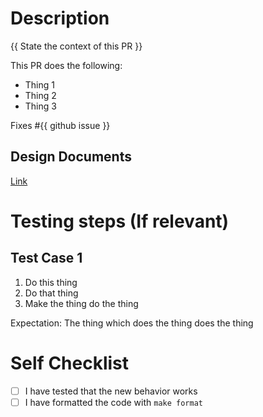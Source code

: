 # Description

{{ State the context of this PR }}

This PR does the following:
- Thing 1
- Thing 2
- Thing 3

Fixes #{{ github issue }}

## Design Documents
[Link](link-to-design-doc)

# Testing steps (If relevant)
## Test Case 1
1. Do this thing
2. Do that thing
3. Make the thing do the thing

Expectation: The thing which does the thing does the thing

# Self Checklist
- [ ] I have tested that the new behavior works
- [ ] I have formatted the code with `make format`